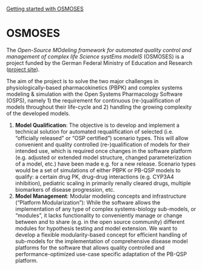 [Getting started with OSMOSES](https://github.com/Open-Systems-Pharmacology/OSMOSES/blob/develop/Documentation/Getting%20Started.md)

# OSMOSES
The *Open-Source MOdeling framework for automated quality control and management of complex life Science systEms modelS* (OSMOSES) is a project funded by the German Federal Ministry of Education and Research ([project site](https://www.gesundheitsforschung-bmbf.de/de/osmoses-open-source-modellierungs-und-simulationsplattform-mit-automatisierter-9163.php)).

The aim of the project is to solve the two major challenges in physiologically-based pharmacokinetics (PBPK) and complex systems modeling & simulation with the Open Systems Pharmacology Software (OSPS), namely 1) the requirement for continuous (re-)qualification of models throughout their life-cycle and 2) handling the growing complexity of the developed models.

1.	 **Model Qualification**: The objective is to develop and implement a technical solution for automated requalification of selected (i.e. “officially released” or “OSP certified”) scenario types. This will allow convenient and quality controlled (re-)qualification of models for their intended use, which is required once changes in the software platform (e.g. adjusted or extended model structure, changed parameterization of a model, etc.) have been made e.g. for a new release. Scenario types would be a set of simulations of either PBPK or PB-QSP models to qualify: a certain drug PK, drug-drug interactions (e.g. CYP3A4 inhibition), pediatric scaling in primarily renally cleared drugs, multiple biomarkers of disease progression, etc.
2.	 **Model Management**: Modular modeling concepts and infrastructure (“Platform Modularization”): While the software allows the implementation of any type of complex systems-biology sub-models, or “modules”, it lacks functionality to conveniently manage or change between and to share (e.g. in the open source community) different modules for hypothesis testing and model extension. We want to develop a flexible modularity-based concept for efficient handling of sub-models for the implementation of comprehensive disease model platforms for the software that allows quality controlled and performance-optimized use-case specific adaptation of the PB-QSP platform.
